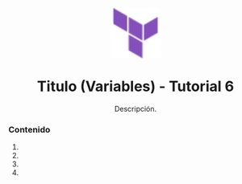 <p align='center'><img src='https://raw.githubusercontent.com/maycloud-mx/ilustraciones/ee27844a4ec7810ee6eab8770fc6c1828fd7772c/logotipos/terraform-logo.svg' align='center' height='100'></p>

<h1 align='center'>Titulo (Variables) - Tutorial 6</h1>

<p align='center'>Descripción.</p>

### Contenido

1. [](#)
2. [](#)
3. [](#)
4. [](#)

### 



###



###



###